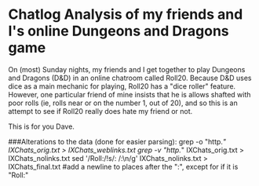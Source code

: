 # Chatlog Analysis of my friends and I's online Dungeons and Dragons game

On (most) Sunday nights, my friends and I get together to play Dungeons and Dragons (D&D) in an online chatroom called Roll20. 
Because D&D uses dice as a main mechanic for playing, Roll20 has a "dice roller" feature. However, one particular friend of mine 
insists that he is allows shafted with poor rolls (ie, rolls near or on the number 1, out of 20), and so this is an attempt 
to see if Roll20 really does hate my friend or not.

This is for you Dave.

###Alterations to the data (done for easier parsing):
grep -o "http.*" IXChats_orig.txt > IXChats_weblinks.txt 
grep -v "http.*" IXChats_orig.txt > IXChats_nolinks.txt
sed '/Roll:/!s/: /:\n/g' IXChats_nolinks.txt > IXChats_final.txt #add a newline to places after the ":", except for if it is "Roll:"


